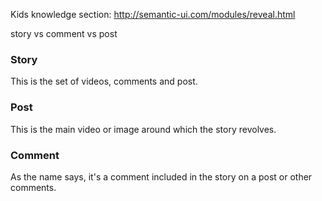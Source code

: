 Kids knowledge section: http://semantic-ui.com/modules/reveal.html

story vs comment vs post

### Story
This is the set of videos, comments and post.

### Post
This is the main video or image around which the story revolves.

### Comment
As the name says, it's a comment included in the story on a post or other comments.

